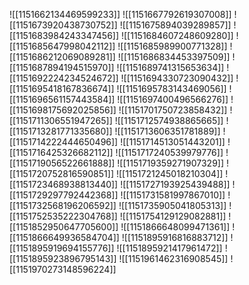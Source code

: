 ![[1151662134469599233]]
![[1151667792619307008]]
![[1151673920438730752]]
![[1151675894039289857]]
![[1151683984243347456]]
![[1151684607248609280]]
![[1151685647998042112]]
![[1151685989900771328]]
![[1151686212069089281]]
![[1151686834453397509]]
![[1151687894194515970]]
![[1151689741315653634]]
![[1151692224234524672]]
![[1151694330723090432]]
![[1151695418167836674]]
![[1151695783143469056]]
![[1151696561157443584]]
![[1151697400496566276]]
![[1151698175692025856]]
![[1151701750723858432]]
![[1151711306551947265]]
![[1151712574938865665]]
![[1151713281771335680]]
![[1151713606351781889]]
![[1151714222444650496]]
![[1151714513051443201]]
![[1151716425326682112]]
![[1151717240539979776]]
![[1151719056522661888]]
![[1151719359271907329]]
![[1151720752816590851]]
![[1151721245018210304]]
![[1151723468938813440]]
![[1151727193925439488]]
![[1151729297792442368]]
![[1151731581997867010]]
![[1151732568196206592]]
![[1151735905041805313]]
![[1151752535222304768]]
![[1151754129129082881]]
![[1151852950647705600]]
![[1151866648099471361]]
![[1151866649936584704]]
![[1151895916816883712]]
![[1151895919694155776]]
![[1151895921417961472]]
![[1151895923896795143]]
![[1151961462316908545]]
![[1151970273148596224]]
